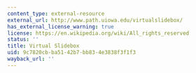 ```yaml
---
content_type: external-resource
external_url: http://www.path.uiowa.edu/virtualslidebox/
has_external_license_warning: true
license: https://en.wikipedia.org/wiki/All_rights_reserved
status: ''
title: Virtual Slidebox
uid: 9c7820cb-ba51-42b7-bb83-4e3838f3f1f3
wayback_url: ''
---
```

